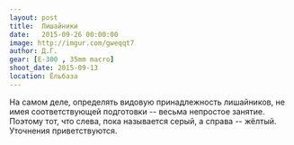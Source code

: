 ```yaml
---
layout: post
title:  Лишайники
date:   2015-09-26 00:00:00
image: http://imgur.com/gweqqt7
author: Д.Г.
gear: [E-300 , 35mm macro]
shoot_date: 2015-09-13
location: Ёльбаза
---
```


На самом деле, определять видовую принадлежность лишайников, не имея соответствующей подготовки -- весьма непростое занятие. Поэтому тот, что слева, пока называется серый, а справа -- жёлтый. Уточнения приветствуются.
